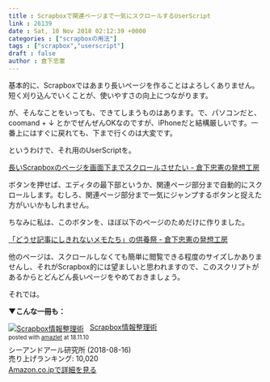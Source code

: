 ```yaml
---
title : Scrapboxで関連ページまで一気にスクロールするUserScript
link : 26139
date : Sat, 10 Nov 2018 02:12:39 +0000
categories : ["scrapboxの用法"]
tags : ["scrapbox","userscript"]
draft : false
author : 倉下忠憲
---
```


基本的に、Scrapboxではあまり長いページを作ることはよろしくありません。短く刈り込んでいくことが、使いやすさの向上につながります。

が、そんなことをいっても、できてしまうものはあります。で、パソコンだと、coomand + ↓ とかでぜんぜんOKなのですが、iPhoneだと結構厳しいです。一番上にはすぐに戻れても、下まで行くのは大変です。

というわけで、それ用のUserScriptを。

<a href="https://scrapbox.io/rashitamemo/%E9%95%B7%E3%81%84Scrapbox%E3%81%AE%E3%83%9A%E3%83%BC%E3%82%B8%E3%82%92%E7%94%BB%E9%9D%A2%E4%B8%8B%E3%81%BE%E3%81%A7%E3%82%B9%E3%82%AF%E3%83%AD%E3%83%BC%E3%83%AB%E3%81%95%E3%81%9B%E3%81%9F%E3%81%84">長いScrapboxのページを画面下までスクロールさせたい - 倉下忠憲の発想工房</a>

ボタンを押せば、エディタの最下部というか、関連ページ部分まで自動的にスクロールします。むしろ、関連ページ部分まで一気にジャンプするボタンと捉えた方がいいかもしれません。

ちなみに私は、このボタンを、ほぼ以下のページのためだけに作りました。

<a href="https://scrapbox.io/rashitamemo/%E3%80%8C%E3%81%A9%E3%81%86%E3%81%9B%E8%A8%98%E4%BA%8B%E3%81%AB%E3%81%97%E3%81%8D%E3%82%8C%E3%81%AA%E3%81%84%E3%83%A1%E3%83%A2%E3%81%9F%E3%81%A1%E3%80%8D%E3%81%AE%E4%BE%9B%E9%A4%8A%E7%A5%AD">「どうせ記事にしきれないメモたち」の供養祭 - 倉下忠憲の発想工房</a>

他のページは、スクロールしなくても簡単に閲覧できる程度のサイズしかありませんし、それがScrapbox的には望ましいと思われますので、このスクリプトがあるからとどんどん長いページをやめておきましょう。

それでは。

<strong>▼こんな一冊も：</strong>

<div class="amazlet-box" style="margin-bottom:0px;"><div class="amazlet-image" style="float:left;margin:0px 12px 1px 0px;"><a href="http://www.amazon.co.jp/exec/obidos/ASIN/B07GJFBWWZ/rashita1000-22/ref=nosim/" name="amazletlink" target="_blank"><img src="https://images-fe.ssl-images-amazon.com/images/I/51yMZ%2BQU40L._SL160_.jpg" alt="Scrapbox情報整理術" style="border: none;" /></a></div><div class="amazlet-info" style="line-height:120%; margin-bottom: 10px"><div class="amazlet-name" style="margin-bottom:10px;line-height:120%"><a href="http://www.amazon.co.jp/exec/obidos/ASIN/B07GJFBWWZ/rashita1000-22/ref=nosim/" name="amazletlink" target="_blank">Scrapbox情報整理術</a><div class="amazlet-powered-date" style="font-size:80%;margin-top:5px;line-height:120%">posted with <a href="http://www.amazlet.com/" title="amazlet" target="_blank">amazlet</a> at 18.11.10</div></div><div class="amazlet-detail">シーアンドアール研究所 (2018-08-16)<br />売り上げランキング: 10,020<br /></div><div class="amazlet-sub-info" style="float: left;"><div class="amazlet-link" style="margin-top: 5px"><a href="http://www.amazon.co.jp/exec/obidos/ASIN/B07GJFBWWZ/rashita1000-22/ref=nosim/" name="amazletlink" target="_blank">Amazon.co.jpで詳細を見る</a></div></div></div><div class="amazlet-footer" style="clear: left"></div></div>
